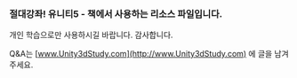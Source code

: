 ### 절대강좌! 유니티5 - 책에서 사용하는 리소스 파일입니다.

개인 학습으로만 사용하시길 바랍니다. 감사합니다.

Q&A는 [www.Unity3dStudy.com](http://www.Unity3dStudy.com) 에 글을 남겨주세요.
